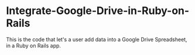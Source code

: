 Integrate-Google-Drive-in-Ruby-on-Rails
=======================================
This is the code that let's a user add data into a Google Drive Spreadsheet, in a Ruby on Rails app.
